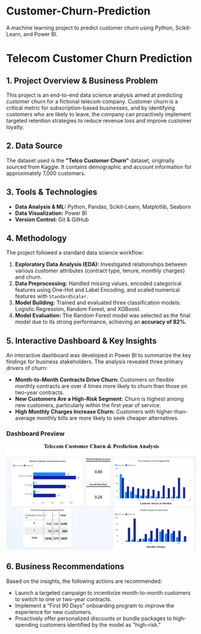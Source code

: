 # Customer-Churn-Prediction
A machine learning project to predict customer churn using Python, Scikit-Learn, and Power BI.

# Telecom Customer Churn Prediction

## 1. Project Overview & Business Problem

This project is an end-to-end data science analysis aimed at predicting customer churn for a fictional telecom company. Customer churn is a critical metric for subscription-based businesses, and by identifying customers who are likely to leave, the company can proactively implement targeted retention strategies to reduce revenue loss and improve customer loyalty.

## 2. Data Source

The dataset used is the **"Telco Customer Churn"** dataset, originally sourced from Kaggle. It contains demographic and account information for approximately 7,000 customers.

## 3. Tools & Technologies

* **Data Analysis & ML:** Python, Pandas, Scikit-Learn, Matplotlib, Seaborn
* **Data Visualization:** Power BI
* **Version Control:** Git & GitHub

## 4. Methodology

The project followed a standard data science workflow:
1.  **Exploratory Data Analysis (EDA):** Investigated relationships between various customer attributes (contract type, tenure, monthly charges) and churn.
2.  **Data Preprocessing:** Handled missing values, encoded categorical features using One-Hot and Label Encoding, and scaled numerical features with `StandardScaler`.
3.  **Model Building:** Trained and evaluated three classification models: Logistic Regression, Random Forest, and XGBoost.
4.  **Model Evaluation:** The Random Forest model was selected as the final model due to its strong performance, achieving an **accuracy of 82%**.

## 5. Interactive Dashboard & Key Insights

An interactive dashboard was developed in Power BI to summarize the key findings for business stakeholders. The analysis revealed three primary drivers of churn:

* **Month-to-Month Contracts Drive Churn:** Customers on flexible monthly contracts are over 4 times more likely to churn than those on two-year contracts.
* **New Customers Are a High-Risk Segment:** Churn is highest among new customers, particularly within the first year of service.
* **High Monthly Charges Increase Churn:** Customers with higher-than-average monthly bills are more likely to seek cheaper alternatives.

### Dashboard Preview
![Customer Churn Dashboard](https://github.com/Saransh-aggarwal/Customer-Churn-Prediction/blob/main/image.png)

## 6. Business Recommendations

Based on the insights, the following actions are recommended:
* Launch a targeted campaign to incentivize month-to-month customers to switch to one or two-year contracts.
* Implement a "First 90 Days" onboarding program to improve the experience for new customers.
* Proactively offer personalized discounts or bundle packages to high-spending customers identified by the model as "high-risk."
